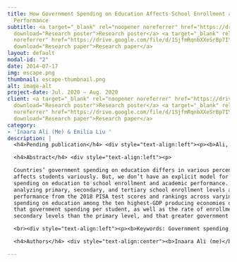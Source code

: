 ```yaml
---
title: How Government Spending on Education Affects School Enrollment and Academic
  Performance
subtitle: <a target="_blank" rel="noopener noreferrer" href="https://drive.google.com/file/d/1ddoQF_ShzWfSbWVB-XKJc5srBLEWaewJ/view?usp=sharing"
  download="Research poster">Research poster</a> <a target="_blank" rel="noopener
  noreferrer" href="https://drive.google.com/file/d/1SjfmRqnbXXeSrBp7IYQbwx1xrIyDPnDr/view?usp=sharing"
  download="Research paper">Research paper</a>
layout: default
modal-id: "2"
date: 2014-07-17
img: escape.png
thumbnail: escape-thumbnail.png
alt: image-alt
project-date: Jul. 2020 – Aug. 2020
client: <a target="_blank" rel="noopener noreferrer" href="https://drive.google.com/file/d/1ddoQF_ShzWfSbWVB-XKJc5srBLEWaewJ/view?usp=sharing"
  download="Research poster">Research poster</a> <a target="_blank" rel="noopener
  noreferrer" href="https://drive.google.com/file/d/1SjfmRqnbXXeSrBp7IYQbwx1xrIyDPnDr/view?usp=sharing"
  download="Research paper">Research paper</a>
category:
- 'Inaara Ali (Me) & Emilia Liu '
description: |
  <h4>Pending publication</h4> <div style="text-align:left"><p><b>Ali, I.</b> & Liu, E. (in press). How Government Spending on Education Affects School Enrollment and Academic Performance. <i>Emory Undergraduate Research Journal.</i></p></div>

  <h4>Abstract</h4> <div style="text-align:left"><p>

  Countries’ government spending on education differs in various percentages of their GDPs, and
  affects students variously. But, we don’t have an explicit model for relating government
  spending on education to school enrollment and academic performance. Therefore, we are
  analyzing primary, secondary, and tertiary school enrollment levels as well as academic
  performance from the 2018 PISA test scores and rankings across varying levels of government
  spending on education among the ten highest-GDP producing economies of the world. We found
  that government spending per student, as well as the rate of enrollment, is greater for tertiary and
  secondary levels than the primary level, and that greater government spending does not translate into better academic performance.</p></div>

  <br><div style="text-align:left"><p><b>Keywords: Government spending; GDP; education; school enrollment; academic performance</b></p></div>

  <h4>Authors</h4> <div style="text-align:center"><b>Inaara Ali (me)</b> & Emilia Liu</div>

---
```

